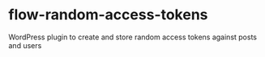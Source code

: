 # flow-random-access-tokens
WordPress plugin to create and store random access tokens against posts and users
